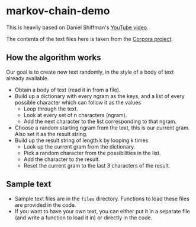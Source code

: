 # markov-chain-demo

This is heavily based on Daniel Shiffman's [YouTube video](https://youtu.be/eGFJ8vugIWA).

The contents of the text files here is taken from the [Corpora project](https://github.com/dariusk/corpora).

## How the algorithm works

Our goal is to create new text randomly, in the style of a body of text already available.

- Obtain a body of text (read it in from a file).
- Build up a dictionary with every ngram as the keys, and a list of every possible character which can follow it as the values
	- Loop through the text.
	- Look at every set of n characters (ngram).
	- Add the next character to the list corresponding to that ngram.
- Choose a random starting ngram from the text, this is our current gram. Also set it as the result string.
- Build up the result string of length k by looping k times
	- Look up the current gram from the dictionary.
	- Pick a random character from the possibilities in the list.
	- Add the character to the result.
	- Reset the current gram to the last 3 characters of the result.

## Sample text

- Sample text files are in the `files` directory. Functions to load these files are provided in the code.
- If you want to have your own text, you can either put it in a separate file (and write a function to load it in) or directly in the code.
